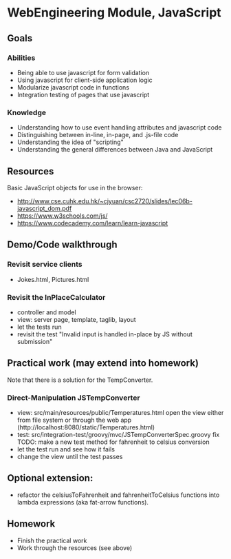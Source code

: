 # WebEngineering Module, JavaScript

## Goals

### Abilities
- Being able to use javascript for form validation
- Using javascript for client-side application logic
- Modularize javascript code in functions
- Integration testing of pages that use javascript

### Knowledge
- Understanding how to use event handling attributes and javascript code 
- Distinguishing between in-line, in-page, and .js-file code
- Understanding the idea of "scripting"
- Understanding the general differences between Java and JavaScript

## Resources

Basic JavaScript objects for use in the browser:

- http://www.cse.cuhk.edu.hk/~cjyuan/csc2720/slides/lec06b-javascript_dom.pdf
- https://www.w3schools.com/js/
- https://www.codecademy.com/learn/learn-javascript

## Demo/Code walkthrough 

### Revisit service clients

- Jokes.html, Pictures.html

### Revisit the InPlaceCalculator

- controller and model
- view: server page, template, taglib, layout 
- let the tests run 
- revisit the test "Invalid input is handled in-place by JS without submission"

## Practical work (may extend into homework)

Note that there is a solution for the TempConverter.

### Direct-Manipulation JSTempConverter

- view: src/main/resources/public/Temperatures.html
  open the view either from file system or through the web app (http://localhost:8080/static/Temperatures.html)
- test: src/integration-test/groovy/mvc/JSTempConverterSpec.groovy
  fix TODO: make a new test method for fahrenheit to celsius conversion
- let the test run and see how it fails
- change the view until the test passes

## Optional extension:
- refactor the celsiusToFahrenheit and fahrenheitToCelsius functions
  into lambda expressions (aka fat-arrow functions).

## Homework 

- Finish the practical work
- Work through the resources (see above)
